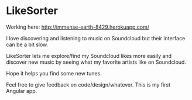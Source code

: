 LikeSorter
=========

Working here: http://immense-earth-8429.herokuapp.com/

I love discovering and listening to music on Soundcloud but their interface can be a bit slow.

LikeSorter lets me explore/find my Soundcloud likes more easily and discover new music by seeing what my favorite artists like on Soundcloud.

Hope it helps you find some new tunes.

Feel free to give feedback on code/design/whatever. This is my first Angular app.
